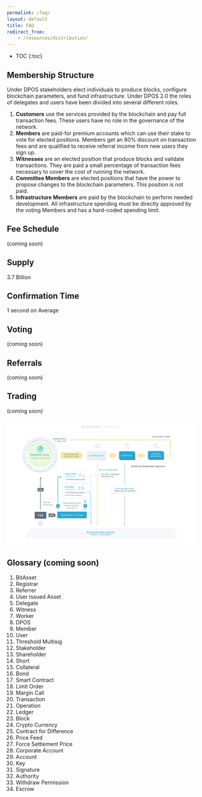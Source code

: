 ```yaml
---
permalink: /faq/
layout: default
title: FAQ
redirect_from:
    - /resources/distribution/
---
```


* TOC
{:toc}

## Membership Structure

Under DPOS stakeholders elect individuals to produce blocks, configure blockchain parameters, and fund infrastructure.
Under DPOS 2.0 the roles of delegates and users have been divided into several different roles.

1. **Customers** use the services provided by the blockchain and pay full transaction fees.  These users have no role in
   the governance of the network.
2. **Members** are paid-for premium accounts which can use their stake to vote for elected positions.  Members get an
   80% discount on transaction fees and are qualified to receive referral income from new users they sign up.
3. **Witnesses** are an elected position that produce blocks and validate transactions.  They are paid a small
   percentage of transaction fees necessary to cover the cost of running the network.
4. **Committee Members** are elected positions that have the power to propose changes to the blockchain parameters.
   This position is not paid.
5. **Infrastructure Members** are paid by the blockchain to perform needed development.  All infrastructure spending
   must be directly approved by the voting Members and has a hard-coded spending limit.

## Fee Schedule
(coming soon)

## Supply
3.7 Billion

## Confirmation Time
1 second on Average

## Voting
(coming soon)

## Referrals
(coming soon)

## Trading
(coming soon)

<center> <img src="/images/cashflow.png"/> </center>

## Glossary (coming soon)

1. BitAsset
2. Registrar
3. Referrer
4. User Issued Asset
5. Delegate
6. Witness
7. Worker
8. DPOS
9. Member
10. User
11. Threshold Multisig
12. Stakeholder
13. Shareholder
14. Short
15. Collateral
16. Bond
17. Smart Contract
18. Limit Order
19. Margin Call
20. Transaction
21. Operation
22. Ledger
23. Block
24. Crypto Currency
25. Contract for Difference
26. Price Feed
27. Force Settlement Price
28. Corporate Account
29. Account
30. Key
31. Signature
32. Authority
33. Withdraw Permission
34. Escrow
